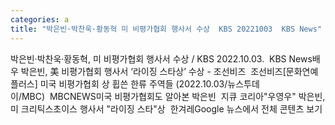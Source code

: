 ```yaml
---
categories: a
title: "박은빈·박찬욱·황동혁 미 비평가협회 행사서 수상  KBS 20221003  KBS News"
---
```

박은빈·박찬욱·황동혁, 미 비평가협회 행사서 수상 / KBS 2022.10.03.&nbsp;&nbsp;KBS News배우 박은빈, 美 비평가협회 행사서 ‘라이징 스타상’ 수상 - 조선비즈&nbsp;&nbsp;조선비즈[문화연예 플러스] 미국 비평가협회 상 휩쓴 한류 주역들 (2022.10.03/뉴스투데이/MBC)&nbsp;&nbsp;MBCNEWS미국 비평가협회도 알아본 박은빈&nbsp;&nbsp;지큐 코리아"우영우" 박은빈, 미 크리틱스초이스 행사서 "라이징 스타"상&nbsp;&nbsp;한겨레Google 뉴스에서 전체 콘텐츠 보기